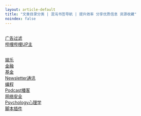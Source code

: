 ```yaml
---
layout: article-default
title: "文章目录分类 | 混沌书签导航 | 提升效率 分享优质信息 资源收藏"
noindex: false
---
```


<br><a href="/article/blocklist.html">广告过滤</a>
<br><a href="/article/bilibili.html">哔哩哔哩UP主</a>
<!-- <br><a href="/article/backup/20230426-qmcxszj.html">文章备份</a> -->
<br><a href="/article/entertainment.html">娱乐</a>
<br><a href="/article/finance.html">金融</a>
<br><a href="/article/fund.html">基金</a>
<br><a href="/article/newsletter.html">Newsletter通讯</a>
<br><a href="/article/program.html">编程</a>
<br><a href="/article/podcast.html">Podcast播客</a>
<br><a href="/article/privacy.html">网络安全</a>
<br><a href="/article/psychology.html">Psychology心理学</a>
<br><a href="/article/scriptlist.html">脚本插件</a>